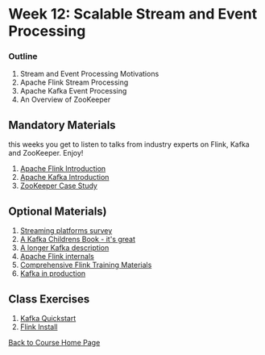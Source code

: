 # Week 12: Scalable Stream and Event Processing

### Outline
1. Stream and Event Processing Motivations
1. Apache Flink Stream Processing
1. Apache Kafka Event Processing
1. An Overview of ZooKeeper


## Mandatory Materials
this weeks you get to listen to talks from industry experts on Flink, Kafka and ZooKeeper. Enjoy!
1. [Apache Flink Introduction](https://www.youtube.com/watch?v=DkNeyCW-eH0)
1. [Apache Kafka Introduction](https://www.youtube.com/watch?v=UEg40Te8pnE)
1. [ZooKeeper Case Study](https://www.youtube.com/watch?v=Vv4HpLfqAz4)

## Optional Materials)
1. [Streaming platforms survey](https://www.youtube.com/watch?v=ZWez6hOpirY)
1. [A Kafka Childrens Book - it's great](http://www.gentlydownthe.stream/)
1. [A longer Kafka description](https://www.youtube.com/watch?v=X40EozwK75s)
1. [Apache Flink internals](https://www.youtube.com/watch?v=pPqNNkLFGYM)
1. [Comprehensive Flink Training Materials](https://flink.apache.org/training.html)
1. [Kafka in production](https://www.youtube.com/watch?v=1vLMuWsfMcA)

## Class Exercises
1. [Kafka Quickstart](https://kafka.apache.org/quickstart)
1. [Flink Install](https://ci.apache.org/projects/flink/flink-docs-release-1.11/try-flink/local_installation.html)

[Back to Course Home Page](https://gortonator.github.io/bsds-6650/)

